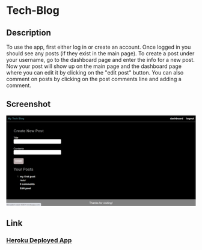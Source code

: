 # Tech-Blog

## Description
To use the app, first either log in or create an account. Once logged in you should see any posts (if they exist in the main page). To create a post under your username, go to the dashboard page and enter the info for a new post. Now your post will show up on the main page and the dashboard page where you can edit it by clicking on the "edit post" button. You can also comment on posts by clicking on the post comments line and adding a comment. 

## Screenshot
![alt text](https://github.com/akaser23/tech-blog/blob/main/Screenshot%202020-11-02%20170834.png?raw=true)

## Link
### [Heroku Deployed App](https://shrouded-ocean-83851.herokuapp.com/)
